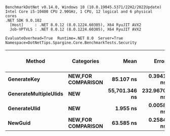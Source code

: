 ```

BenchmarkDotNet v0.14.0, Windows 10 (10.0.19045.5371/22H2/2022Update)
Intel Core i5-10400 CPU 2.90GHz, 1 CPU, 12 logical and 6 physical cores
.NET SDK 9.0.102
  [Host]     : .NET 8.0.12 (8.0.1224.60305), X64 RyuJIT AVX2
  Job-VPTVLS : .NET 8.0.12 (8.0.1224.60305), X64 RyuJIT AVX2

EvaluateOverhead=True  Runtime=.NET 8.0  Server=True  
Namespace=DotNetTips.Spargine.Core.BenchmarkTests.Security  

```
| Method                | Categories                 | Mean          | Error       | StdDev      | StdErr     | Min           | Q1            | Median        | Q3            | Max           | Op/s          | CI99.9% Margin | Iterations | Kurtosis | MValue | Skewness | Rank | LogicalGroup | Baseline | Exceptions | Completed Work Items | Lock Contentions | Gen0   | Code Size | Allocated |
|---------------------- |--------------------------- |--------------:|------------:|------------:|-----------:|--------------:|--------------:|--------------:|--------------:|--------------:|--------------:|---------------:|-----------:|---------:|-------:|---------:|-----:|------------- |--------- |-----------:|---------------------:|-----------------:|-------:|----------:|----------:|
| **GenerateKey**           | ****NEW**,**FOR COMPARISON**** |     **85.107 ns** |   **0.3941 ns** |   **0.3493 ns** |  **0.0934 ns** |     **84.593 ns** |     **84.791 ns** |     **85.225 ns** |     **85.296 ns** |     **85.636 ns** |  **11,749,942.3** |       **6.953 ns** |      **14.00** |    **1.607** |  **2.000** |  **-0.0823** |    **3** | *****            | **No**       |          **-** |                    **-** |                **-** | **0.0010** |     **123 B** |      **88 B** |
| **GenerateMultipleUlids** | ****NEW****                    | **55,701.346 ns** | **232.9670 ns** | **194.5380 ns** | **53.9551 ns** | **55,403.625 ns** | **55,597.125 ns** | **55,720.270 ns** | **55,826.544 ns** | **56,034.033 ns** |      **17,952.9** |     **-20.478 ns** |      **13.00** |    **1.848** |  **2.000** |   **0.1063** |    **4** | *****            | **No**       |          **-** |                    **-** |                **-** | **0.6104** |     **461 B** |   **61520 B** |
| **GenerateUlid**          | ****NEW****                    |      **1.955 ns** |   **0.0058 ns** |   **0.0051 ns** |  **0.0014 ns** |      **1.941 ns** |      **1.953 ns** |      **1.956 ns** |      **1.958 ns** |      **1.962 ns** | **511,598,828.8** |       **6.999 ns** |      **14.00** |    **4.067** |  **2.000** |  **-1.1491** |    **1** | *****            | **No**       |          **-** |                    **-** |                **-** |      **-** |     **179 B** |         **-** |
| **NewGuid**               | ****NEW**,**FOR COMPARISON**** |     **63.585 ns** |   **0.2584 ns** |   **0.2417 ns** |  **0.0624 ns** |     **63.080 ns** |     **63.436 ns** |     **63.595 ns** |     **63.747 ns** |     **64.096 ns** |  **15,726,996.9** |       **7.469 ns** |      **15.00** |    **2.815** |  **2.000** |   **0.0252** |    **2** | *****            | **No**       |          **-** |                    **-** |                **-** |      **-** |     **292 B** |         **-** |
